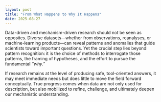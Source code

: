 ```yaml
---
layout: post
title: "From What Happens to Why It Happens"
date: 2025-08-27
---
```


Data-driven and mechanism-driven research should not be seen as opposites. Diverse datasets—whether from observations, reanalyses, or machine-learning products—can reveal patterns and anomalies that guide scientists toward important questions. Yet the crucial step lies beyond pattern recognition: it is the choice of methods to interrogate those patterns, the framing of hypotheses, and the effort to pursue the fundamental *“why.”*  

If research remains at the level of producing safe, tool-oriented answers, it may meet immediate needs but does little to move the field forward conceptually. True progress comes when data are not only used for description, but also mobilized to refine, challenge, and ultimately deepen our mechanistic understanding.
